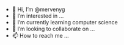 - 👋 Hi, I’m @mervenyg
- 👀 I’m interested in ...
- 🌱 I’m currently learning computer science
- 💞️ I’m looking to collaborate on ...
- 📫 How to reach me ...

<!---
mervenyg/mervenyg is a ✨ special ✨ repository because its `README.md` (this file) appears on your GitHub profile.
You can click the Preview link to take a look at your changes.
--->
